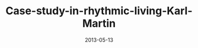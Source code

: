 ---
layout: music 
title: "Case-study-in-rhythmic-living-Karl-Martin"
series: "Rhythm"
date: 2013-05-13 
description: "Karl Martin shares the rhythms he’s established in Scotland."
audio: "http://www.crossroads.net/players/media/hq/rhythm04.mp3"
audio-duration: "39:02"
---